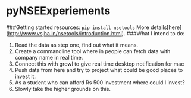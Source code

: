 # pyNSEExperiements
###Getting started resources:
`pip install nsetools`
More details[here] (http://www.vsjha.in/nsetools/introduction.html).
###What I intend to do:
1. Read the data as step one, find out what it means.
2. Create a commandline tool where in people can fetch data with company name in real time.
3. Connect this with growl to give real time desktop notification for mac
4. Push data from here and try to project what could be good places to invest it.
5. As a student who can afford Rs 500 investment where could I invest?
6. Slowly take the higher grounds on this.

